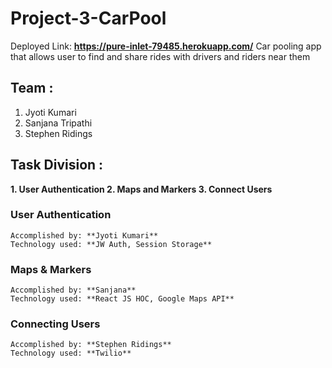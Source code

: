 # Project-3-CarPool
Deployed Link: **https://pure-inlet-79485.herokuapp.com/**
Car pooling app that allows user to find and share rides with drivers and riders near them

## Team : 
  1. Jyoti Kumari
  2. Sanjana Tripathi
  3. Stephen Ridings
  
## Task Division :
  **1. User Authentication
    2. Maps and Markers
    3. Connect Users**
    
### User Authentication
    Accomplished by: **Jyoti Kumari**
    Technology used: **JW Auth, Session Storage**
    
### Maps & Markers
    Accomplished by: **Sanjana**
    Technology used: **React JS HOC, Google Maps API**
        
### Connecting Users
    Accomplished by: **Stephen Ridings**
    Technology used: **Twilio**
    
